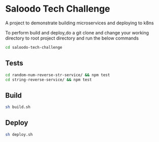 # Saloodo Tech Challenge

A project to demonstrate building microservices and deploying to k8ns

To perform build and deploy,do a git clone and change your working directory to root project directory and run the below commands

```bash
cd saloodo-tech-challenge
```

## Tests

```bash
cd random-num-reverse-str-service/ && npm test
cd string-reverse-service/ && npm test
```

## Build

```bash
sh build.sh
```
## Deploy

```bash
sh deploy.sh
```


